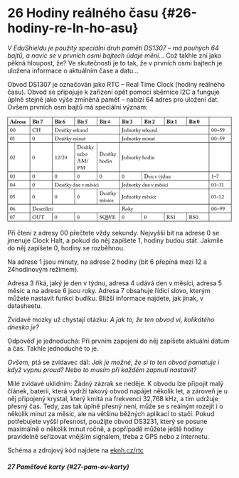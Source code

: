 # 26 Hodiny reálného času {#26-hodiny-re-ln-ho-asu}

_V EduShieldu je použitý speciální druh paměti DS1307 – má pouhých 64 bajtů, a navíc se v prvních osmi bajtech údaje mění…_ Což takhle zní jako pěkná hloupost, že? Ve skutečnosti je to tak, že v prvních osmi bajtech je uložena informace o aktuálním čase a datu…

Obvod DS1307 je označován jako RTC – Real Time Clock (hodiny reálného času). Obvod se připojuje k zařízení opět pomocí sběrnice I2C a funguje úplně stejně jako výše zmíněná paměť – nabízí 64 adres pro uložení dat. Ovšem prvních osm bajtů má speciální význam:

![tabulka-str-369.png](./images/000204.png)

Při čtení z adresy 00 přečtete vždy sekundy. Nejvyšší bit na adrese 0 se jmenuje Clock Halt, a pokud do něj zapíšete 1, hodiny budou stát. Jakmile do něj zapíšete 0, hodiny se rozběhnou.

Na adrese 1 jsou minuty, na adrese 2 hodiny (bit 6 přepíná mezi 12 a 24hodinovým režimem).

Adresa 3 říká, jaký je den v týdnu, adresa 4 udává den v měsíci, adresa 5 měsíc a na adrese 6 jsou roky. Adresa 7 obsahuje řídicí slovo, kterým můžete nastavit funkci budíku. Bližší informace najdete, jak jinak, v datasheetu.

Zvídavé mozky už chystají otázku: _A jak to, že ten obvod ví, kolikátého dneska je?_

Odpověď je jednoduchá: Při prvním zapojení do něj zapíšete aktuální datum a čas. Takhle jednoduché to je.

_Ovšem_, ptá se zvídavec dál: _Jak je možné, že si to ten obvod pamatuje i když vypnu proud? Nebo to musím při každém zapnutí nastavit?_

Milé zvídavé uklidním: Žádný zázrak se neděje. K obvodu lze připojit malý článek, baterii, která vydrží takový obvod napájet několik let, a zároveň je u něj připojený krystal, který kmitá na frekvenci 32,768 kHz, a tím udržuje přesný čas. Tedy, zas tak úplně přesný není, může se s reálným rozejít i o několik minut za měsíc, ale na většinu běžných aplikací to stačí. Pokud potřebujete vyšší přesnost, použijte obvod DS3231, který se posune maximálně o několik minut ročně, a popřípadě můžete ještě hodiny pravidelně seřizovat vnějším signálem, třeba z GPS nebo z internetu.

Schéma a zdrojový kód najdete na [eknh.cz/rtc](https://eknh.cz/rtc)

##### 27 Paměťové karty {#27-pam-ov-karty}

